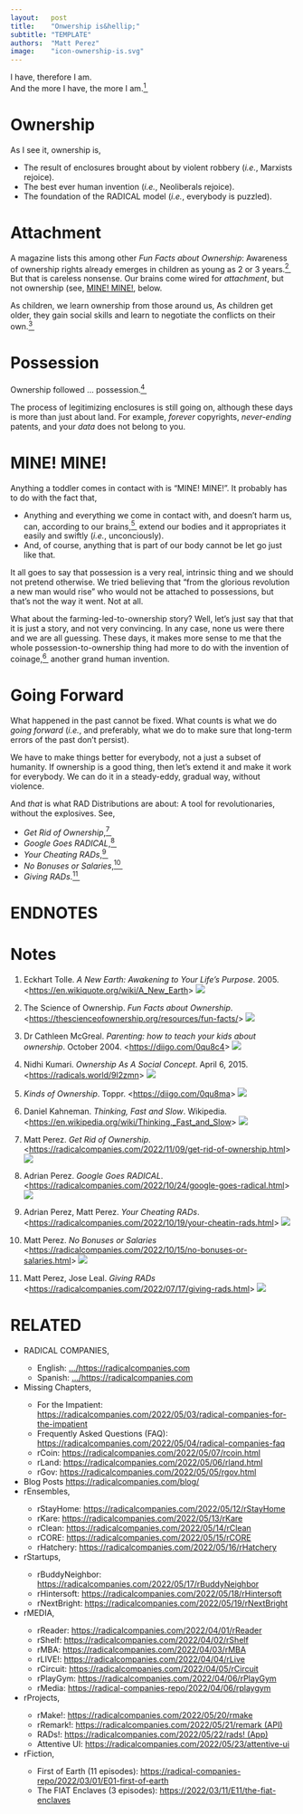 ```yaml
---
layout:   post
title:    "Onwership is&hellip;"
subtitle: "TEMPLATE"
authors:  "Matt Perez"
image:    "icon-ownership-is.svg"
---
```


<div style="display:none;">
 <p>Ownership is enclosures-as-robbery, a human invention, and the foundation of the <span class="_paradigm">RADICAL</span> model.</p>
</div>

<div class="_citation">
 I have, therefore I am.<br>
 And the more I have, the more I am.<a href="#en01"><sup id="bm01">1&nbsp;</sup></a>
</div>

<h1>Ownership</h1>
 <p>As I see it, ownership is,</p>
  <ul>
   <li>The result of enclosures brought about by violent robbery (<em>i.e.</em>, Marxists rejoice).</li>
   <li>The best ever human invention (<em>i.e.</em>, Neoliberals rejoice).</li>
   <li>The foundation of the <span class="_paradigm">RADICAL</span> model (<em>i.e.</em>, everybody is puzzled).</li>
  </ul>

<h1>Attachment</h1>
 <p>A magazine lists this among other <em>Fun Facts about Ownership</em>: <span class="_quotespan">Awareness of ownership rights already emerges in children as young as 2 or 3 years.</span><a href="#en02"><sup id="bm02">2&nbsp;</sup></a> But that is careless nonsense. Our brains come wired for <em>attachment</em>, but not ownership (see, <a href="#_minemine">MINE! MINE!</a>, below.</p>
 <p>As children, we learn ownership from those around us, <span class="_quotespan">As children get older, they gain social skills and learn to negotiate the conflicts on their own.</span><a href="#en03"><sup id="bm03">3&nbsp;</sup></a></p>
 
<h1>Possession</h1>
 <div class="_citation">
  Ownership followed &hellip; possession.<a href="#en04"><sup id="bm04">4&nbsp;</sup></a>
 </div>
 <p>The process of legitimizing enclosures is still going on, although these days is more than just about land. For example, <em>forever</em> copyrights, <em>never-ending</em> patents, and your <em>data</em> does not belong to you.</p>

<h1 id="_minemine">MINE! MINE!</h1>
 <p>Anything a toddler comes in contact with is &ldquo;MINE! MINE!&rdquo;. It probably has to do with the fact that,
  <ul>
   <li>Anything and everything we come in contact with, and doesn&rsquo;t harm us, can, according to our brains,<a href="#en05"><sup id="bm05">5&nbsp;</sup></a> extend our bodies and it appropriates it easily and swiftly (<em>i.e.</em>, unconciously).</li>
   <li>And, of course, anything that is part of our body cannot be let go just like that.</li>
  </ul>
 <p>It all goes to say that possession is a very real, intrinsic thing and we should not pretend otherwise. We tried believing that &ldquo;from the glorious revolution a new man would rise&rdquo; who would not be attached to possessions, but that&rsquo;s not the way it went. Not at all.</p>
 <p>What about the farming-led-to-ownership story? Well, let&rsquo;s just say that that it is just a story, and not very convincing. In any case, none us were there and we are all guessing. These days, it makes more sense to me that the whole possession-to-ownership thing had more to do with the invention of coinage,<a href="#en06"><sup id="bm06">6&nbsp;</sup></a> another grand human invention.</p>

<h1>Going Forward</h1>
 <p>What happened in the past cannot be fixed. What counts is what we do <em>going forward</em> (<em>i.e.</em>, and preferably, what we do to make sure that long-term errors of the past don&rsquo;t persist).</p>
 <p>We have to make things better for everybody, not a just a subset of humanity. If ownership is a good thing, then let&rsquo;s extend it and make it work for everybody. We can do it in a steady-eddy, gradual way, without violence.</p>
 <p>And <em>that</em> is what <span class="_paradigm">RAD</span> Distributions are about: A tool for revolutionaries, without the explosives. See,</p>
  <ul>
   <li>                                <em>Get Rid of Ownership</em>,<a href="#en07"><sup id="bm07">7&nbsp;</sup></a></li>
   <li>  <em>Google Goes <span class="_paradigm">RADICAL</span></em>,<a href="#en08"><sup id="bm08">8&nbsp;</sup></a></li>
   <li>   <em>Your Cheating <span class="_paradigm">RAD</span>s</em>,<a href="#en09"><sup id="bm09">9&nbsp;</sup></a></li>
   <li>                              <em>No Bonuses or Salaries</em>,<a href="#en10"><sup id="bm10">10&nbsp;</sup></a></li>
   <li>          <em>Giving <span class="_paradigm">RAD</span>s</em>.<a href="#en11"><sup id="bm11">11&nbsp;</sup></a></li>
  </ul>

<h1 class="_section">ENDNOTES</h1>

<!-- Footnotes themselves at the bottom. -->
<h1>Notes</h1>
 <ol>
  <li id="en01">
   <p class="_list-item">
    Eckhart Tolle.
    <em>A New Earth: Awakening to Your Life’s Purpose</em>.
    2005.
    &lt;<a href="https://en.wikiquote.org/wiki/A_New_Earth">https://en.wikiquote.org/wiki/A_New_Earth</a>&gt;
    <a class="_uparrow" href="#bm01"><img src="/assets/img/arrow-up-icon.png"></a>
   </p>
  </li>
  <li id="en02">
   <p class="_list-item">
    The Science of Ownership.
    <em>Fun Facts about Ownership</em>.
    &lt;<a href="https://thescienceofownership.org/resources/fun-facts/">https://thescienceofownership.org/resources/fun-facts/</a>&gt;
    <a class="_uparrow" href="#bm02"><img src="/assets/img/arrow-up-icon.png"></a>
   </p>
  </li>
  <li id="en03">
   <p class="_list-item">
    Dr Cathleen McGreal.
    <em>Parenting: how to teach your kids about ownership</em>.
    October 2004.
    &lt;<a href="https://diigo.com/0qu8c4">https://diigo.com/0qu8c4</a>&gt;
    <a class="_uparrow" href="#bm03"><img src="/assets/img/arrow-up-icon.png"></a>
   </p>
  </li>
  <li id="en04">
   <p class="_list-item">
    Nidhi Kumari.
    <em>Ownership As A Social Concept</em>.
    April 6, 2015.
    &lt;<a href="https://radicals.world/9l2zmn" target="_blank">https://radicals.world/9l2zmn</a>&gt;
    <a class="_uparrow" href="#bm04"><img src="/assets/img/arrow-up-icon.png"></a>
   </p>
  </li>
  <li id="en05">
   <p class="_list-item">
    <em>Kinds of Ownership</em>.
    Toppr.
    &lt;<a href="https://diigo.com/0qu8ma">https://diigo.com/0qu8ma</a>&gt;
    <a class="_uparrow" href="#bm05"><img src="/assets/img/arrow-up-icon.png"></a>
   </p>
  </li>
  <li id="en06">
   <p class="_list-item">
    Daniel Kahneman.
    <em>Thinking, Fast and Slow</em>.
    Wikipedia.
    &lt;<a href="https://en.wikipedia.org/wiki/Thinking,_Fast_and_Slow" target="_blank">https://en.wikipedia.org/wiki/Thinking,_Fast_and_Slow</a>&gt;
    <a class="_uparrow" href="#bm06"><img src="/assets/img/arrow-up-icon.png"></a>
   </p>
  </li>
  <li id="en07">
   <p class="_list-item">
    Matt Perez.
    <em>Get Rid of Ownership</em>.
    &lt;<a href="https://radicalcompanies.com/2022/11/09/get-rid-of-ownership.html" target="_blank">https://radicalcompanies.com/2022/11/09/get-rid-of-ownership.html</a>&gt;
    <a class="_uparrow" href="#bm07"><img src="/assets/img/arrow-up-icon.png"></a>
   </p>
  </li>
  <li id="en08">
   <p class="_list-item">
    Adrian Perez.
    <em>Google Goes RADICAL</em>.
    &lt;<a href="https://radicalcompanies.com/2022/10/24/google-goes-radical.html" target="_blank">https://radicalcompanies.com/2022/10/24/google-goes-radical.html</a>&gt;
    <a class="_uparrow" href="#bm08"><img src="/assets/img/arrow-up-icon.png"></a>
   </p>
  </li>
  <li id="en09">
   <p class="_list-item">
    Adrian Perez, Matt Perez.
    <em>Your Cheating RADs</em>.
    &lt;<a href="https://radicalcompanies.com/2022/10/19/your-cheatin-rads.html" target="_blank">https://radicalcompanies.com/2022/10/19/your-cheatin-rads.html</a>&gt;
    <a class="_uparrow" href="#bm09"><img src="/assets/img/arrow-up-icon.png"></a>
   </p>
  </li>
  <li id="en10">
   <p class="_list-item">
    Matt Perez.
    <em>No Bonuses or Salaries</em>
    &lt;<a href="https://radicalcompanies.com/2022/10/15/no-bonuses-or-salaries.html" target="_blank">https://radicalcompanies.com/2022/10/15/no-bonuses-or-salaries.html</a>&gt;
    <a class="_uparrow" href="#bm10"><img src="/assets/img/arrow-up-icon.png"></a>
   </p>
  </li>
  <li id="en11">
   <p class="_list-item">
    Matt Perez, Jose Leal.
    <em>Giving RADs</em>
    &lt;<a href="https://radicalcompanies.com/2022/07/17/giving-rads.html" target="_blank">https://radicalcompanies.com/2022/07/17/giving-rads.html</a>&gt;
    <a class="_uparrow" href="#bm11"><img src="/assets/img/arrow-up-icon.png"></a>
   </p>
  </li>
 </ol>

<h1 class="_section">RELATED</h1>
 <ul>
  <li>RADICAL COMPANIES,</li>
   <ul>
    <li><a>English</a>: <a href="https://radicalcompanies.com" target="_blank">&hellip;/https://radicalcompanies.com</a></li>
    <li><a>Spanish</a>: <a href="https://radicalcompanies.com" target="_blank">&hellip;/https://radicalcompanies.com</a></li>
   </ul>
  <li>Missing Chapters,</li>
   <ul>
    <li>For the Impatient: <a href="https://radicalcompanies.com/2022/05/03/radical-companies-for-the-impatient" target="_blank">https://radicalcompanies.com/2022/05/03/radical-companies-for-the-impatient</a></li>
    <li>Frequently Asked Questions (FAQ): <a href="https://radicalcompanies.com/2022/05/04/radical-companies-faq" target="_blank">https://radicalcompanies.com/2022/05/04/radical-companies-faq</a></li>
    <li>rCoin: <a href="https://radicalcompanies.com/2022/05/07/rcoin.html" target="_blank">https://radicalcompanies.com/2022/05/07/rcoin.html</a></li>
    <li>rLand: <a href="https://radicalcompanies.com/2022/05/06/rland.html" target="_blank">https://radicalcompanies.com/2022/05/06/rland.html</a></li>
    <li>rGov: <a href="https://radicalcompanies.com/2022/05/05/rgov.html" target="_blank">https://radicalcompanies.com/2022/05/05/rgov.html</a></li>
   </ul>
   <li>Blog Posts <a href="https://radicalcompanies.com/blog/" target="_blank">https://radicalcompanies.com/blog/</a></li>
   <li>rEnsembles,</li>
    <ul>
     <li> rStayHome: <a href="https://radicalcompanies.com/2022/05/12/rStayHome" target="_blank">https://radicalcompanies.com/2022/05/12/rStayHome</a></li>
     <li>     rKare: <a href="https://radicalcompanies.com/2022/05/13/rKare" target="_blank">https://radicalcompanies.com/2022/05/13/rKare</a></li>
     <li>    rClean: <a href="https://radicalcompanies.com/2022/05/14/rClean" target="_blank">https://radicalcompanies.com/2022/05/14/rClean</a></li>
     <li>     rCORE: <a href="https://radicalcompanies.com/2022/05/15/rCORE" target="_blank">https://radicalcompanies.com/2022/05/15/rCORE</a></li>
     <li>rHatchery: <a href="https://radicalcompanies.com/2022/05/16/rHatchery" target="_blank">https://radicalcompanies.com/2022/05/16/rHatchery</a></li>
    </ul>
   <li>rStartups,</li>
    <ul>
     <li>rBuddyNeighbor: <a href="https://radicalcompanies.com/2022/05/17/rBuddyNeighbor" target="_blank">https://radicalcompanies.com/2022/05/17/rBuddyNeighbor</a></li>
     <li>   rHintersoft: <a href="https://radicalcompanies.com/2022/05/18/rHintersoft" target="_blank">https://radicalcompanies.com/2022/05/18/rHintersoft</a></li> 
     <li>   rNextBright: <a href="https://radicalcompanies.com/2022/05/19/rNextBright" target="_blank">https://radicalcompanies.com/2022/05/19/rNextBright</a></li>
    </ul>
   <li>rMEDIA,</li>
    <ul>
     <li> rReader: <a href="https://radicalcompanies.com/2022/04/01/rReader" target="_blank">https://radicalcompanies.com/2022/04/01/rReader</a></li>
     <li>  rShelf: <a href="https://radicalcompanies.com/2022/04/02/rShelf" target="_blank">https://radicalcompanies.com/2022/04/02/rShelf</a></li>
     <li>    rMBA: <a href="https://radicalcompanies.com/2022/04/03/rMBA" target="_blank">https://radicalcompanies.com/2022/04/03/rMBA</a></li>
     <li>  rLIVE!: <a href="https://radicalcompanies.com/2022/04/04/rLive" target="_blank">https://radicalcompanies.com/2022/04/04/rLive</a></li>
     <li>rCircuit: <a href="https://radicalcompanies.com/2022/04/05/rCircuit" target="_blank">https://radicalcompanies.com/2022/04/05/rCircuit</a></li>
     <li>rPlayGym: <a href="https://radicalcompanies.com/2022/04/06/rPlayGym" target="_blank">https://radicalcompanies.com/2022/04/06/rPlayGym</a></li>
     <li>  rMedia: <a href="https://radical-companies-repo/2022/04/06/rplaygym" target="_blank">https://radical-companies-repo/2022/04/06/rplaygym</a></li>
    </ul>
   <li>rProjects,</li>
    <ul>
     <li>      rMake!: <a href="https://radicalcompanies.com/2022/05/20/rmake" target="_blank">https://radicalcompanies.com/2022/05/20/rmake</a></li>
     <li>    rRemark!: <a href="https://radicalcompanies.com/2022/05/21/remark" target="_blank">https://radicalcompanies.com/2022/05/21/remark (API)</a></li>
     <li>       RADs!: <a href="https://radicalcompanies.com/2022/05/22/rads!" target="_blank">https://radicalcompanies.com/2022/05/22/rads! (App)</a></li>
     <li>Attentive UI: <a href="https://radicalcompanies.com/2022/05/23/attentive-ui" target="_blank">https://radicalcompanies.com/2022/05/23/attentive-ui</a></li>
    </ul>
   <li>rFiction,</li>
    <ul>
     <li>  First of Earth (11 episodes): <a href="https://radical-companies-repo/2022/03/01/E01-first-of-earth" target="_blank">https://radical-companies-repo/2022/03/01/E01-first-of-earth</a></li>
     <li>The FIAT Enclaves (3 episodes): <a href="https://2022/03/11/E11/the-fiat-enclaves" target="_blank">https://2022/03/11/E11/the-fiat-enclaves</a></li>
    </ul>
